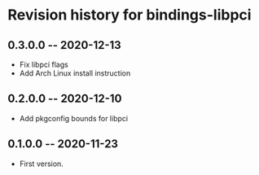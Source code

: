 # Revision history for bindings-libpci

## 0.3.0.0 -- 2020-12-13
* Fix libpci flags
* Add Arch Linux install instruction

## 0.2.0.0 -- 2020-12-10
* Add pkgconfig bounds for libpci

## 0.1.0.0 -- 2020-11-23

* First version.
